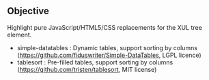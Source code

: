 ## Objective

Highlight pure JavaScript/HTML5/CSS replacements for the XUL tree element.

* simple-datatables : Dynamic tables, support sorting by columns (https://github.com/fiduswriter/Simple-DataTables, LGPL licence)
* tablesort : Pre-filled tables, support sorting by columns (https://github.com/tristen/tablesort, MIT license)
